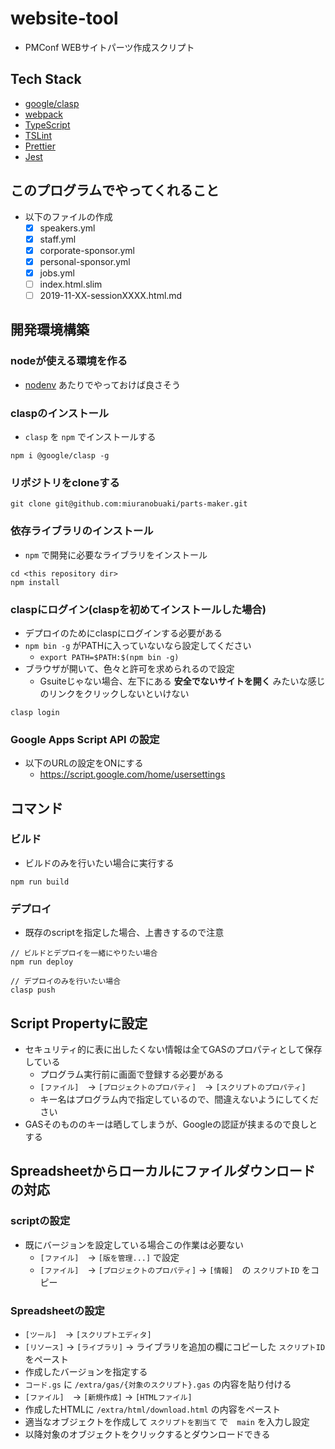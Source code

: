 # website-tool
- PMConf WEBサイトパーツ作成スクリプト

## Tech Stack
- [google/clasp](https://github.com/google/clasp)
- [webpack](https://webpack.js.org/)
- [TypeScript](http://www.typescriptlang.org/)
- [TSLint](https://palantir.github.io/tslint/)
- [Prettier](https://prettier.io/)
- [Jest](https://facebook.github.io/jest/)

## このプログラムでやってくれること
- 以下のファイルの作成
  - [x] speakers.yml
  - [x] staff.yml
  - [x] corporate-sponsor.yml
  - [x] personal-sponsor.yml
  - [x] jobs.yml
  - [ ] index.html.slim
  - [ ] 2019-11-XX-sessionXXXX.html.md

## 開発環境構築

### nodeが使える環境を作る
- [nodenv](https://github.com/nodenv/nodenv) あたりでやっておけば良さそう

### claspのインストール
- `clasp` を `npm` でインストールする

```
npm i @google/clasp -g
```

### リポジトリをcloneする

```
git clone git@github.com:miuranobuaki/parts-maker.git
```

### 依存ライブラリのインストール
- `npm` で開発に必要なライブラリをインストール

```
cd <this repository dir>
npm install
```

### claspにログイン(claspを初めてインストールした場合)
- デプロイのためにclaspにログインする必要がある 
- `npm bin -g` がPATHに入っていないなら設定してください
  - `export PATH=$PATH:$(npm bin -g)`
- ブラウザが開いて、色々と許可を求められるので設定
  - Gsuiteじゃない場合、左下にある **安全でないサイトを開く** みたいな感じのリンクをクリックしないといけない 

```
clasp login
```

### Google Apps Script API の設定
- 以下のURLの設定をONにする
  - https://script.google.com/home/usersettings

## コマンド
### ビルド
- ビルドのみを行いたい場合に実行する

```
npm run build
```

### デプロイ
- 既存のscriptを指定した場合、上書きするので注意

```
// ビルドとデプロイを一緒にやりたい場合
npm run deploy
```

```
// デプロイのみを行いたい場合
clasp push
```

## Script Propertyに設定
- セキュリティ的に表に出したくない情報は全てGASのプロパティとして保存している
  - プログラム実行前に画面で登録する必要がある
  - `[ファイル]`　-> `[プロジェクトのプロパティ]`　-> `[スクリプトのプロパティ]`
  - キー名はプログラム内で指定しているので、間違えないようにしてください
- GASそのもののキーは晒してしまうが、Googleの認証が挟まるので良しとする

## Spreadsheetからローカルにファイルダウンロードの対応
### scriptの設定
- 既にバージョンを設定している場合この作業は必要ない
  - `[ファイル]`　-> `[版を管理...]` で設定
  - `[ファイル]`　-> `[プロジェクトのプロパティ]` -> `[情報]`　の `スクリプトID` をコピー
### Spreadsheetの設定
- `[ツール]`　-> `[スクリプトエディタ]`
- `[リソース]` -> `[ライブラリ]` -> ライブラリを追加の欄にコピーした `スクリプトID` をペースト
- 作成したバージョンを指定する
- `コード.gs` に `/extra/gas/{対象のスクリプト}.gas` の内容を貼り付ける
- `[ファイル]`　-> `[新規作成]` -> `[HTMLファイル]`
- 作成したHTMLに `/extra/html/download.html` の内容をペースト
- 適当なオブジェクトを作成して `スクリプトを割当て` で　`main` を入力し設定
- 以降対象のオブジェクトをクリックするとダウンロードできる